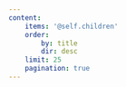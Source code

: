 ```yaml
---
content:
    items: '@self.children'
    order:
        by: title
        dir: desc
    limit: 25
    pagination: true
---
```



